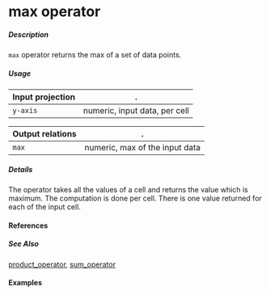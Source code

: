 # max operator

##### Description
`max` operator returns the max of a set of data points.

##### Usage

Input projection|.
---|---
`y-axis`        | numeric, input data, per cell 

Output relations|.
---|---
`max`        | numeric, max of the input data

##### Details
The operator takes all the values of a cell and returns the value which is maximum. The computation is done per cell. There is one value returned for each of the input cell.

#### References


##### See Also

[product_operator](https://github.com/tercen/product_operator), [sum_operator](https://github.com/tercen/sum_operator)


#### Examples

